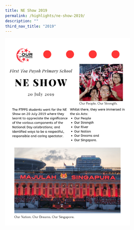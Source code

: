 ```yaml
---
title: NE Show 2019
permalink: /highlights/ne-show-2019/
description: ""
third_nav_title: "2019"
---
```

<img src="/images/FTPPS%20Website%20NE%20Show%202019.png" style="width:80%"/>
